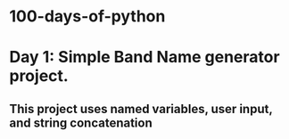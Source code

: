 # 100-days-of-python

# Day 1: Simple Band Name generator project.
## This project uses named variables, user input, and string concatenation